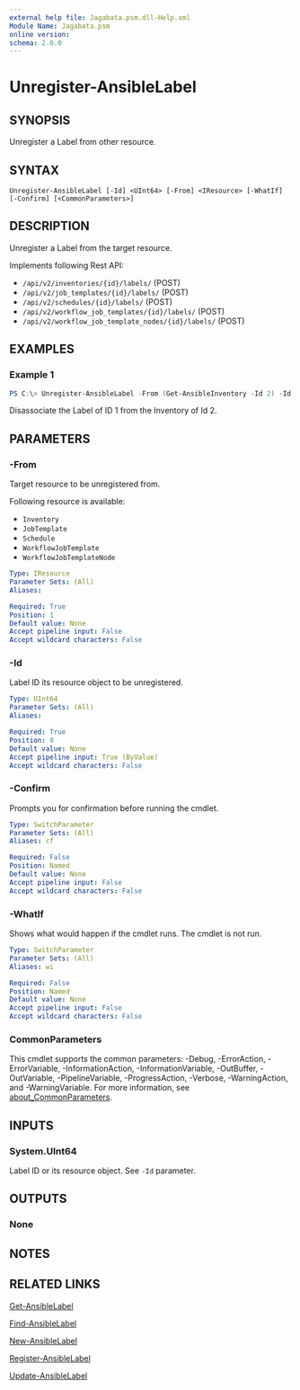 ```yaml
---
external help file: Jagabata.psm.dll-Help.xml
Module Name: Jagabata.psm
online version:
schema: 2.0.0
---
```


# Unregister-AnsibleLabel

## SYNOPSIS
Unregister a Label from other resource.

## SYNTAX

```
Unregister-AnsibleLabel [-Id] <UInt64> [-From] <IResource> [-WhatIf] [-Confirm] [<CommonParameters>]
```

## DESCRIPTION
Unregister a Label from the target resource.

Implements following Rest API:  
- `/api/v2/inventories/{id}/labels/` (POST)  
- `/api/v2/job_templates/{id}/labels/` (POST)  
- `/api/v2/schedules/{id}/labels/` (POST)  
- `/api/v2/workflow_job_templates/{id}/labels/` (POST)  
- `/api/v2/workflow_job_template_nodes/{id}/labels/` (POST)

## EXAMPLES

### Example 1
```powershell
PS C:\> Unregister-AnsibleLabel -From (Get-AnsibleInventory -Id 2) -Id 1
```

Disassociate the Label of ID 1 from the Inventory of Id 2.

## PARAMETERS

### -From
Target resource to be unregistered from.

Following resource is available:  
- `Inventory`  
- `JobTemplate`  
- `Schedule`  
- `WorkflowJobTemplate`  
- `WorkflowJobTemplateNode`

```yaml
Type: IResource
Parameter Sets: (All)
Aliases:

Required: True
Position: 1
Default value: None
Accept pipeline input: False
Accept wildcard characters: False
```

### -Id
Label ID its resource object to be unregistered.

```yaml
Type: UInt64
Parameter Sets: (All)
Aliases:

Required: True
Position: 0
Default value: None
Accept pipeline input: True (ByValue)
Accept wildcard characters: False
```

### -Confirm
Prompts you for confirmation before running the cmdlet.

```yaml
Type: SwitchParameter
Parameter Sets: (All)
Aliases: cf

Required: False
Position: Named
Default value: None
Accept pipeline input: False
Accept wildcard characters: False
```

### -WhatIf
Shows what would happen if the cmdlet runs.
The cmdlet is not run.

```yaml
Type: SwitchParameter
Parameter Sets: (All)
Aliases: wi

Required: False
Position: Named
Default value: None
Accept pipeline input: False
Accept wildcard characters: False
```

### CommonParameters
This cmdlet supports the common parameters: -Debug, -ErrorAction, -ErrorVariable, -InformationAction, -InformationVariable, -OutBuffer, -OutVariable, -PipelineVariable, -ProgressAction, -Verbose, -WarningAction, and -WarningVariable. For more information, see [about_CommonParameters](http://go.microsoft.com/fwlink/?LinkID=113216).

## INPUTS

### System.UInt64
Label ID or its resource object.
See `-Id` parameter.

## OUTPUTS

### None

## NOTES

## RELATED LINKS

[Get-AnsibleLabel](Get-AnsibleLabel.md)

[Find-AnsibleLabel](Find-AnsibleLabel.md)

[New-AnsibleLabel](New-AnsibleLabel.md)

[Register-AnsibleLabel](Register-AnsibleLabel.md)

[Update-AnsibleLabel](Update-AnsibleLabel.md)
